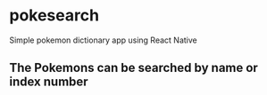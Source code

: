 # pokesearch
Simple pokemon dictionary app using React Native

## The Pokemons can be searched by name or index number

